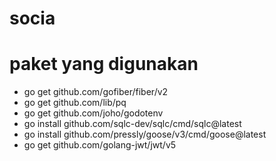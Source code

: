 # socia

# paket yang digunakan
- go get github.com/gofiber/fiber/v2
- go get github.com/lib/pq
- go get github.com/joho/godotenv
- go install github.com/sqlc-dev/sqlc/cmd/sqlc@latest
- go install github.com/pressly/goose/v3/cmd/goose@latest
- go get github.com/golang-jwt/jwt/v5
